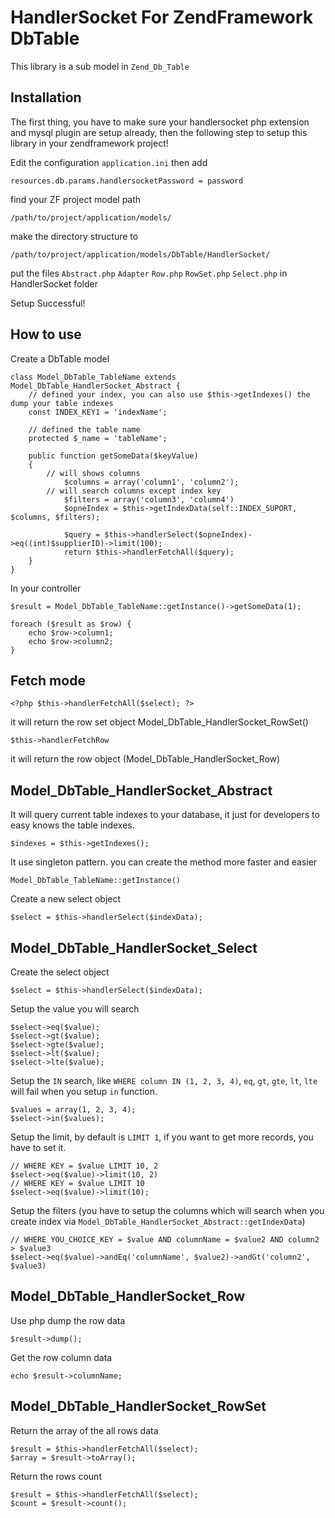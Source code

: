HandlerSocket For ZendFramework DbTable
========================
This library is a sub model in `Zend_Db_Table`

Installation
-----------
The first thing, you have to make sure your handlersocket php extension and mysql plugin are setup already, then the following step to setup this library in your zendframework project!

Edit the configuration `application.ini` then add 

`resources.db.params.handlersocketPassword = password` 

find your ZF project model path 

`/path/to/project/application/models/`

make the directory structure to 

`/path/to/project/application/models/DbTable/HandlerSocket/`

put the files `Abstract.php` `Adapter` `Row.php` `RowSet.php` `Select.php` in HandlerSocket folder

Setup Successful!

How to use 
----------
Create a DbTable model

    class Model_DbTable_TableName extends Model_DbTable_HandlerSocket_Abstract {
        // defined your index, you can also use $this->getIndexes() the dump your table indexes
        const INDEX_KEY1 = 'indexName';

        // defined the table name
        protected $_name = 'tableName';
        
        public function getSomeData($keyValue)
        {
            // will shows columns
                $columns = array('column1', 'column2');
            // will search columns except index key
                $filters = array('column3', 'column4')
                $opneIndex = $this->getIndexData(self::INDEX_SUPORT, $columns, $filters);

                $query = $this->handlerSelect($opneIndex)->eq((int)$supplierID)->limit(100);
                return $this->handlerFetchAll($query);
        }
    }

In your controller

    $result = Model_DbTable_TableName::getInstance()->getSomeData(1);

    foreach ($result as $row) {
        echo $row->column1;
        echo $row->column2;
    }

Fetch mode
----------
    <?php $this->handlerFetchAll($select); ?>
it will return the row set object Model_DbTable_HandlerSocket_RowSet()

    $this->handlerFetchRow
it will return the row object (Model_DbTable_HandlerSocket_Row)

Model_DbTable_HandlerSocket_Abstract 
---------
It will query current table indexes to your database, it just for developers to easy knows the table indexes.

    $indexes = $this->getIndexes();

It use singleton pattern. you can create the method more faster and easier

    Model_DbTable_TableName::getInstance()

Create a new select object 
    
    $select = $this->handlerSelect($indexData);

Model_DbTable_HandlerSocket_Select
----------
Create the select object
    
    $select = $this->handlerSelect($indexData);
    
Setup the value you will search

    $select->eq($value);
    $select->gt($value);
    $select->gte($value);
    $select->lt($value);
    $select->lte($value);

Setup the `IN` search, like `WHERE column IN (1, 2, 3, 4)`, `eq`, `gt`, `gte`, `lt`, `lte` will fail when you setup `in` function.

    $values = array(1, 2, 3, 4);
    $select->in($values);

Setup the limit, by default is `LIMIT 1`, if you want to get more records, you have to set it.
    
    // WHERE KEY = $value LIMIT 10, 2
    $select->eq($value)->limit(10, 2)
    // WHERE KEY = $value LIMIT 10
    $select->eq($value)->limit(10);

Setup the filters (you have to setup the columns which will search when you create index via `Model_DbTable_HandlerSocket_Abstract::getIndexData`)

    // WHERE YOU_CHOICE_KEY = $value AND columnName = $value2 AND column2 > $value3
    $select->eq($value)->andEq('columnName', $value2)->andGt('column2', $value3)

Model_DbTable_HandlerSocket_Row 
---------
Use php dump the row data

    $result->dump();

Get the row column data

    echo $result->columnName;

Model_DbTable_HandlerSocket_RowSet 
-------
Return the array of the all rows data

    $result = $this->handlerFetchAll($select);
    $array = $result->toArray();

Return the rows count 

    $result = $this->handlerFetchAll($select);
    $count = $result->count();


